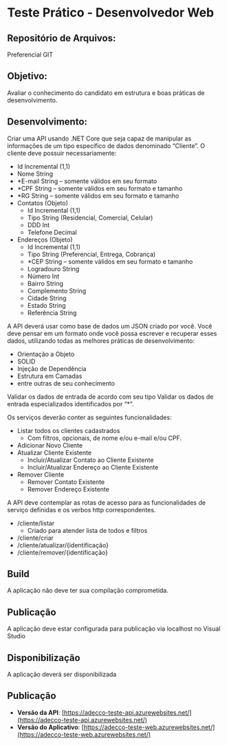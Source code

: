 # Teste Prático - Desenvolvedor Web

## Repositório de Arquivos: 
Preferencial GIT

## Objetivo: 
Avaliar o conhecimento do candidato em estrutura e boas práticas de desenvolvimento.

## Desenvolvimento: 
Criar uma API usando .NET Core que seja capaz de manipular as informações de um tipo específico de dados denominado “Cliente”. O cliente deve possuir necessariamente:

- Id Incremental (1,1)
- Nome String
- *E-mail String – somente válidos em seu formato
- *CPF String – somente válidos em seu formato e tamanho
- *RG String – somente válidos em seu formato e tamanho
- Contatos (Objeto)
  - Id Incremental (1,1)
  - Tipo String (Residencial, Comercial, Celular)
  - DDD Int
  - Telefone Decimal
- Endereços (Objeto)
  - Id Incremental (1,1)
  - Tipo String (Preferencial, Entrega, Cobrança)
  - *CEP String – somente válidos em seu formato e tamanho
  - Logradouro String
  - Número Int
  - Bairro String
  - Complemento String
  - Cidade String
  - Estado String
  - Referência String

A API deverá usar como base de dados um JSON criado por você. Você deve pensar em um formato onde você possa escrever e recuperar esses dados, utilizando todas as melhores práticas de desenvolvimento:

- Orientação a Objeto
- SOLID
- Injeção de Dependência
- Estrutura em Camadas
- entre outras de seu conhecimento

Validar os dados de entrada de acordo com seu tipo Validar os dados de entrada especializados identificados por “*”.

Os serviços deverão conter as seguintes funcionalidades:

- Listar todos os clientes cadastrados
  - Com filtros, opcionais, de nome e/ou e-mail e/ou CPF.
- Adicionar Novo Cliente
- Atualizar Cliente Existente
  - Incluir/Atualizar Contato ao Cliente Existente
  - Incluir/Atualizar Endereço ao Cliente Existente
- Remover Cliente
  - Remover Contato Existente
  - Remover Endereço Existente

A API deve contemplar as rotas de acesso para as funcionalidades de serviço definidas e os verbos http correspondentes.

- /cliente/listar
  - Criado para atender lista de todos e filtros
- /cliente/criar
- /cliente/atualizar/{identificação}
- /cliente/remover/{identificação}

## Build
A aplicação não deve ter sua compilação comprometida.

## Publicação
A aplicação deve estar configurada para publicação via localhost no Visual Studio

## Disponibilização
A aplicação deverá ser disponibilizada

## Publicação
- **Versão da API**: [https://adecco-teste-api.azurewebsites.net/](https://adecco-teste-api.azurewebsites.net/)
- **Versão do Aplicativo**: [https://adecco-teste-web.azurewebsites.net/](https://adecco-teste-web.azurewebsites.net/)

